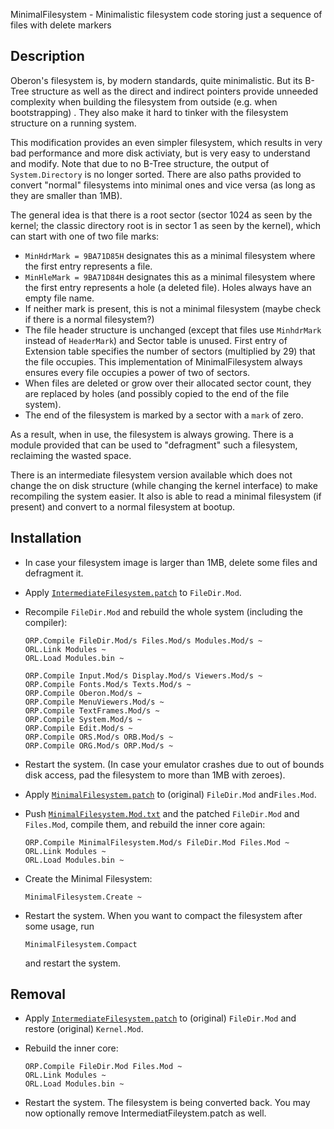 MinimalFilesystem - Minimalistic filesystem code storing just a sequence of files with delete markers

Description
-----------

Oberon's filesystem is, by modern standards, quite minimalistic. But its B-Tree
structure as well as the direct and indirect pointers provide unneeded complexity
when building the filesystem from outside (e.g. when bootstrapping) . They also
make it hard to tinker with the filesystem structure on a running system.

This modification provides an even simpler filesystem, which results in very bad
performance and more disk activiaty, but is very easy to understand and modify.
Note that due to no B-Tree structure, the output of `System.Directory` is no longer
sorted. There are also paths provided to convert "normal" filesystems into minimal
ones and vice versa (as long as they are smaller than 1MB).

The general idea is that there is a root sector (sector 1024 as seen by the kernel;
the classic directory root is in sector 1 as seen by the kernel), which can start
with one of two file marks:

- `MinHdrMark = 9BA71D85H` designates this as a minimal filesystem where the first
  entry represents a file.
- `MinHleMark = 9BA71D84H` designates this as a minimal filesystem where the first
  entry represents a hole (a deleted file). Holes always have an empty file name.
- If neither mark is present, this is not a minimal filesystem (maybe check if there
  is a normal filesystem?)
- The file header structure is unchanged (except that files use `MinhdrMark` instead
  of `HeaderMark`) and Sector table is unused. First entry of Extension table specifies
  the number of sectors (multiplied by 29) that the file occupies. This implementation
  of MinimalFilesystem always ensures every file occupies a power of two of sectors.
- When files are deleted or grow over their allocated sector count, they are replaced
  by holes (and possibly copied to the end of the file system).
- The end of the filesystem is marked by a sector with a `mark` of zero.

As a result, when in use, the filesystem is always growing. There is a module provided
that can be used to "defragment" such a filesystem, reclaiming the wasted space.

There is an intermediate filesystem version available which does not change the on disk
structure (while changing the kernel interface) to make recompiling the system easier.
It also is able to read a minimal filesystem (if present) and convert to a normal
filesystem at bootup.


Installation
------------

- In case your filesystem image is larger than 1MB, delete some files and defragment it.

- Apply [`IntermediateFilesystem.patch`](IntermediateFilesystem.patch) to `FileDir.Mod`.

- Recompile `FileDir.Mod` and rebuild the whole system (including the compiler):

      ORP.Compile FileDir.Mod/s Files.Mod/s Modules.Mod/s ~
      ORL.Link Modules ~
      ORL.Load Modules.bin ~

      ORP.Compile Input.Mod/s Display.Mod/s Viewers.Mod/s ~
      ORP.Compile Fonts.Mod/s Texts.Mod/s ~
      ORP.Compile Oberon.Mod/s ~
      ORP.Compile MenuViewers.Mod/s ~
      ORP.Compile TextFrames.Mod/s ~
      ORP.Compile System.Mod/s ~
      ORP.Compile Edit.Mod/s ~
      ORP.Compile ORS.Mod/s ORB.Mod/s ~
      ORP.Compile ORG.Mod/s ORP.Mod/s ~

- Restart the system. (In case your emulator crashes due to out of bounds disk access,
  pad the filesystem to more than 1MB with zeroes).

- Apply [`MinimalFilesystem.patch`](MinimalFilesystem.patch) to (original) `FileDir.Mod`
  and`Files.Mod`.

- Push [`MinimalFilesystem.Mod.txt`](MinimalFilesystem.Mod.txt) and the patched
  `FileDir.Mod` and `Files.Mod`, compile them, and rebuild the inner core again:

      ORP.Compile MinimalFilesystem.Mod/s FileDir.Mod Files.Mod ~
      ORL.Link Modules ~
      ORL.Load Modules.bin ~

- Create the Minimal Filesystem:

      MinimalFilesystem.Create ~

- Restart the system. When you want to compact the filesystem after some usage, run

      MinimalFilesystem.Compact

  and restart the system.

Removal
-------

- Apply [`IntermediateFilesystem.patch`](IntermediateFilesystem.patch) to
  (original) `FileDir.Mod` and restore (original) `Kernel.Mod`.

- Rebuild the inner core:

      ORP.Compile FileDir.Mod Files.Mod ~
      ORL.Link Modules ~
      ORL.Load Modules.bin ~

- Restart the system. The filesystem is being converted back. You may now
  optionally remove IntermediatFileystem.patch as well.
